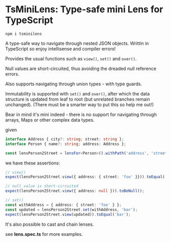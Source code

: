 # TsMiniLens: Type-safe mini Lens for TypeScript

```
npm i tsminilens
```

A type-safe way to navigate through nested JSON objects. Writtin in TypeScript so enjoy intellisense and compiler errors!

Provides the usual functions such as ``view()``, ``set()`` and ``over()``.

Null values are short-circuited, thus avoiding the dreaded null reference errors.

Also supports navigating through union types - with type guards.

Immutability is supported with ``set()`` and ``over()``, after which the data structure is updated from leaf to root (but unrelated branches remain unchanged). (There must be a smarter way to put this so help me out!)

Bear in mind it's mini indeed - there is no support for navigating through arrays, Maps or other complex data types.

given

```TypeScript
interface Address { city?: string; street: string };
interface Person { name?: string; address: Address };

const lensPerson2Street = lensFor<Person>().withPath('address', 'street'); // this is type safe, e.g. 'street1' wont't compile
```

we have these assertions:

```TypeScript
// view()
expect(lensPerson2Street.view({ address: { street: 'foo' }})).toEqual('foo');

// null value is short-circuited
expect(lensPerson2Street.view({ address: null })).toBeNull();

// set()
const withAddress = { address: { street: 'foo' } };
const updated = lensPerson2Street.set(withAddress, 'bar');
expect(lensPerson2Street.view(updated)).toEqual('bar');

```

It's also possible to cast and chain lenses.

see **lens.spec.ts** for more examples.